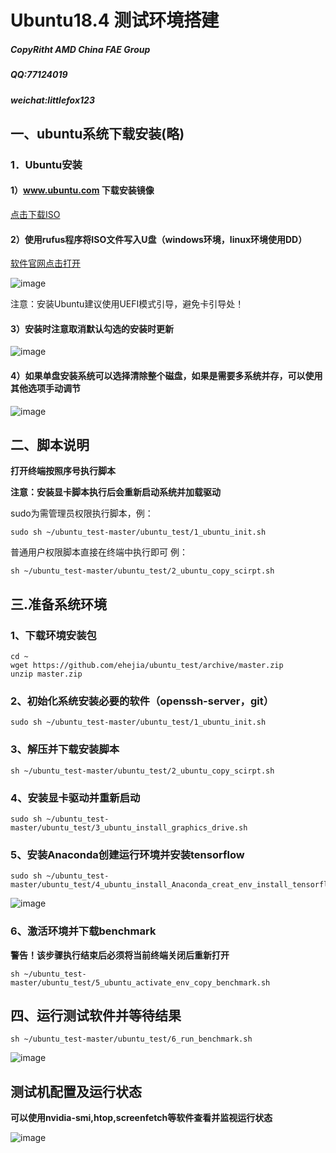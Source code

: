 # Ubuntu18.4 测试环境搭建 

##### CopyRitht AMD China FAE Group

##### QQ:77124019 
##### weichat:littlefox123 

## 一、ubuntu系统下载安装(略)

### 1．Ubuntu安装

####  1）www.ubuntu.com 下载安装镜像
  
[点击下载ISO](http://mirrors.njupt.edu.cn/ubuntu-releases/18.04.3/ubuntu-18.04.3-desktop-amd64.iso)
	
####  2）使用rufus程序将ISO文件写入U盘（windows环境，linux环境使用DD）

[软件官网点击打开](https://rufus.ie/)
  
![image](https://github.com/ehejia/ubuntu_test/raw/master/images/isotousb.png)

注意：安装Ubuntu建议使用UEFI模式引导，避免卡引导处！

####  3）安装时注意取消默认勾选的安装时更新

![image](https://github.com/ehejia/ubuntu_test/raw/master/images/delselete.jpg)


####  4）如果单盘安装系统可以选择清除整个磁盘，如果是需要多系统并存，可以使用其他选项手动调节

![image](https://github.com/ehejia/ubuntu_test/raw/master/images/no_data.png)


## 二、脚本说明

**打开终端按照序号执行脚本**
  
**注意：安装显卡脚本执行后会重新启动系统并加载驱动**

sudo为需管理员权限执行脚本，例：
```
sudo sh ~/ubuntu_test-master/ubuntu_test/1_ubuntu_init.sh
```

普通用户权限脚本直接在终端中执行即可
  例：
```
sh ~/ubuntu_test-master/ubuntu_test/2_ubuntu_copy_scirpt.sh
```

## 三.准备系统环境

### 1、下载环境安装包
```
cd ~
wget https://github.com/ehejia/ubuntu_test/archive/master.zip
unzip master.zip
```
### 2、初始化系统安装必要的软件（openssh-server，git）
```
sudo sh ~/ubuntu_test-master/ubuntu_test/1_ubuntu_init.sh
```
### 3、解压并下载安装脚本
```
sh ~/ubuntu_test-master/ubuntu_test/2_ubuntu_copy_scirpt.sh
```
### 4、安装显卡驱动并重新启动
```
sudo sh ~/ubuntu_test-master/ubuntu_test/3_ubuntu_install_graphics_drive.sh
```
### 5、安装Anaconda创建运行环境并安装tensorflow
```
sudo sh ~/ubuntu_test-master/ubuntu_test/4_ubuntu_install_Anaconda_creat_env_install_tensorflow.sh
```
![image](https://github.com/ehejia/ubuntu_test/raw/master/images/conda_create_env.png)

### 6、激活环境并下载benchmark

**警告！该步骤执行结束后必须将当前终端关闭后重新打开**
```
sh ~/ubuntu_test-master/ubuntu_test/5_ubuntu_activate_env_copy_benchmark.sh
```
## 四、运行测试软件并等待结果
```
sh ~/ubuntu_test-master/ubuntu_test/6_run_benchmark.sh
```
![image](https://github.com/ehejia/ubuntu_test/raw/master/images/run_benchmark.png)

## 测试机配置及运行状态

**可以使用nvidia-smi,htop,screenfetch等软件查看并监视运行状态**

![image](https://github.com/ehejia/ubuntu_test/raw/master/images/testing.png)
